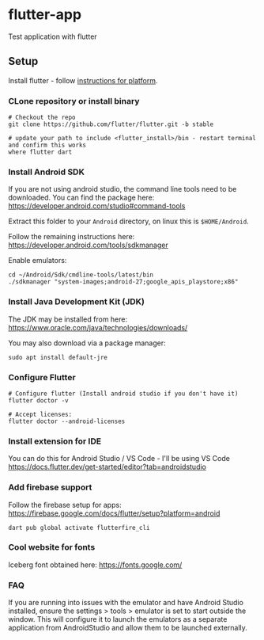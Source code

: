 # flutter-app
Test application with flutter

## Setup
Install flutter - follow [instructions for platform](https://docs.flutter.dev/get-started/install).

### CLone repository or install binary
```
# Checkout the repo
git clone https://github.com/flutter/flutter.git -b stable

# update your path to include <flutter_install>/bin - restart terminal and confirm this works
where flutter dart
```
### Install Android SDK
If you are not using android studio, the command line tools need to be downloaded. You can find the package here:
https://developer.android.com/studio#command-tools

Extract this folder to your `Android` directory, on linux this is `$HOME/Android`.

Follow the remaining instructions here:
https://developer.android.com/tools/sdkmanager

Enable emulators:
```
cd ~/Android/Sdk/cmdline-tools/latest/bin
./sdkmanager "system-images;android-27;google_apis_playstore;x86"
```

### Install Java Development Kit (JDK)
The JDK may be installed from here:
https://www.oracle.com/java/technologies/downloads/ 

You may also download via a package manager:
```
sudo apt install default-jre
```
### Configure Flutter
```
# Configure flutter (Install android studio if you don't have it)
flutter doctor -v

# Accept licenses:
flutter doctor --android-licenses

```
### Install extension for IDE
You can do this for Android Studio / VS Code - I'll be using VS Code
https://docs.flutter.dev/get-started/editor?tab=androidstudio

### Add firebase support
Follow the firebase setup for apps:
https://firebase.google.com/docs/flutter/setup?platform=android
```
dart pub global activate flutterfire_cli
```
### Cool website for fonts
Iceberg font obtained here:
https://fonts.google.com/

### FAQ
If you are running into issues with the emulator and have Android Studio installed, ensure the settings > tools > emulator is set to start outside the window. This will configure it to launch the emulators as a separate application from AndroidStudio and allow them to be launched externally.  
